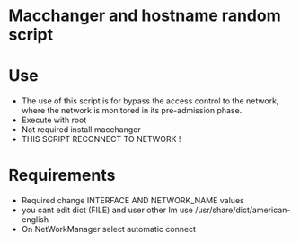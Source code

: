 # Macchanger and hostname random script

# Use 

 - The use of this script is for bypass the access control to the network, where the network is monitored in its pre-admission phase.
 - Execute  with root 
 - Not required install macchanger
 - THIS SCRIPT RECONNECT TO NETWORK !
 
# Requirements 
 - Required change INTERFACE AND NETWORK_NAME values
 - you cant edit dict (FILE) and user other Im use /usr/share/dict/american-english
 - On NetWorkManager select automatic connect 
